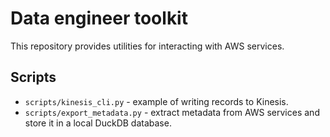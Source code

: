 # Data engineer toolkit

This repository provides utilities for interacting with AWS services.

## Scripts

- `scripts/kinesis_cli.py` - example of writing records to Kinesis.
- `scripts/export_metadata.py` - extract metadata from AWS services and store it in a local DuckDB database.
